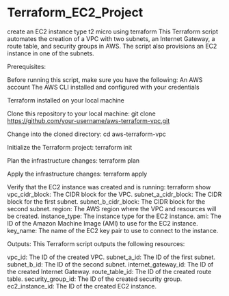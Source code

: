 # Terraform_EC2_Project
create an EC2 instance type t2 micro using terraform
This Terraform script automates the creation of a VPC with two subnets, an Internet Gateway, a route table, and security groups in AWS. 
The script also provisions an EC2 instance in one of the subnets.

Prerequisites:

Before running this script, make sure you have the following:
An AWS account
The AWS CLI installed and configured with your credentials

Terraform installed on your local machine

Clone this repository to your local machine:
git clone https://github.com/your-username/aws-terraform-vpc.git

Change into the cloned directory:
cd aws-terraform-vpc

Initialize the Terraform project:
terraform init

Plan the infrastructure changes:
terraform plan

Apply the infrastructure changes:
terraform apply

Verify that the EC2 instance was created and is running:
terraform show
vpc_cidr_block: The CIDR block for the VPC.
subnet_a_cidr_block: The CIDR block for the first subnet.
subnet_b_cidr_block: The CIDR block for the second subnet.
region: The AWS region where the VPC and resources will be created.
instance_type: The instance type for the EC2 instance.
ami: The ID of the Amazon Machine Image (AMI) to use for the EC2 instance.
key_name: The name of the EC2 key pair to use to connect to the instance.

Outputs:
This Terraform script outputs the following resources:

vpc_id: The ID of the created VPC.
subnet_a_id: The ID of the first subnet.
subnet_b_id: The ID of the second subnet.
internet_gateway_id: The ID of the created Internet Gateway.
route_table_id: The ID of the created route table.
security_group_id: The ID of the created security group.
ec2_instance_id: The ID of the created EC2 instance.
